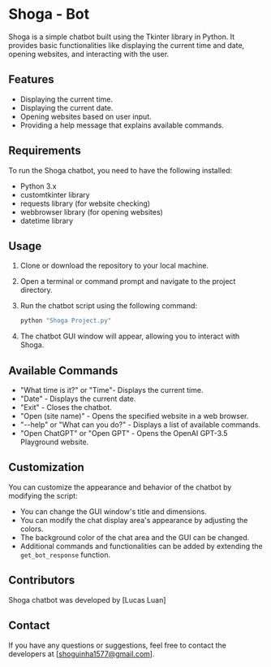 # Shoga - Bot

Shoga is a simple chatbot built using the Tkinter library in Python. It provides basic functionalities like displaying the current time and date, opening websites, and interacting with the user.

## Features

- Displaying the current time.
- Displaying the current date.
- Opening websites based on user input.
- Providing a help message that explains available commands.

## Requirements

To run the Shoga chatbot, you need to have the following installed:

- Python 3.x
- customtkinter library
- requests library (for website checking)
- webbrowser library (for opening websites)
- datetime library

## Usage

1. Clone or download the repository to your local machine.

2. Open a terminal or command prompt and navigate to the project directory.

3. Run the chatbot script using the following command:

    ```bash
    python "Shoga Project.py"
    ```

4. The chatbot GUI window will appear, allowing you to interact with Shoga.

## Available Commands

- "What time is it?" or "Time"- Displays the current time.
- "Date" - Displays the current date.
- "Exit" - Closes the chatbot.
- "Open (site name)" - Opens the specified website in a web browser.
- "--help" or "What can you do?" - Displays a list of available commands.
- "Open ChatGPT" or "Open GPT" - Opens the OpenAI GPT-3.5 Playground website.

## Customization

You can customize the appearance and behavior of the chatbot by modifying the script:

- You can change the GUI window's title and dimensions.
- You can modify the chat display area's appearance by adjusting the colors.
- The background color of the chat area and the GUI can be changed.
- Additional commands and functionalities can be added by extending the `get_bot_response` function.

## Contributors

Shoga chatbot was developed by [Lucas Luan]

## Contact

If you have any questions or suggestions, feel free to contact the developers at [shoguinha1577@gmail.com].
